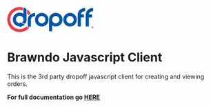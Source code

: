 <img src="Dropoff-Logo-Cropped.png" alt="Drawing" style="width: 200px;"/>

# Brawndo Javascript Client

This is the 3rd party dropoff javascript client for creating and viewing orders.

**For full documentation go [HERE](http://gt.dropoff.com)**